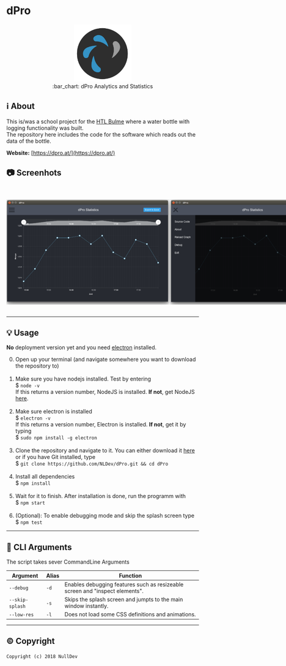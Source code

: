 # dPro

<p align="center">
<img height="150" width="auto" src="https://raw.githubusercontent.com/NLDev/dPro/master/src/icon/icon-full.png?token=AV312Hdrdi2twe6SESK1pT6HbRLxgRBXks5aa8_UwA%3D%3D" /><br>
:bar_chart: dPro Analytics and Statistics
</p>

## :information_source: About

This is/was a school project for the [HTL Bulme](http://bulme.at) where a water bottle with logging functionality was built. <br>
The repository here includes the code for the software which reads out the data of the bottle. 

**Website:** [https://dpro.at/](https://dpro.at/)

## :camera: Screenhots 

<p align="center">
<br>
<div style="display:flex;">
<img height="275" width="auto" src="https://raw.githubusercontent.com/NLDev/dPro/master/demo/screen1.png" />
<img height="275" width="auto" src="https://raw.githubusercontent.com/NLDev/dPro/master/demo/screen2.png" />
</div>
<br>
</p>

<hr>

## :bulb: Usage

**No** deployment version yet and you need [electron](https://electronjs.org/) installed. <br>

0. Open up your terminal (and navigate somewhere you want to download the repository to) <br><br>
1. Make sure you have nodejs installed. Test by  entering <br>
$ `node -v` <br>
If this returns a version number, NodeJS is installed. **If not**, get NodeJS [here](https://nodejs.org/en/download/package-manager/)</a>. <br><br>
2. Make sure electron is installed <br>
$ `electron -v` <br>
If this returns a version number, Electron is installed. **If not**, get it by typing <br>
$ `sudo npm install -g electron` <br><br>
3. Clone the repository and navigate to it. You can either download it [here](https://github.com/NLDev/dPro/archive/master.zip) or if you have Git installed, type <br>
$ `git clone https://github.com/NLDev/dPro.git && cd dPro` <br><br>
4. Install all dependencies <br>
$ `npm install` <br><br>
5. Wait for it to finish. After installation is done, run the programm with <br>
$ `npm start` <br><br>
6. (Optional): To enable debugging mode and skip the splash screen type <br>
$ `npm test` <br>

<hr>

## :wrench: CLI Arguments

The script takes sever CommandLine Arguments

| Argument | Alias | Function |
| -------- | ----- | -------- |
| `--debug` | `-d` | Enables debugging features such as resizeable screen and "inspect elements". |
| `--skip-splash` | `-s` | Skips the splash screen and jumpts to the main window instantly. |
| `--low-res` | `-l` | Does not load some CSS definitions and animations. |

<hr>

## :copyright: Copyright

`Copyright (c) 2018 NullDev`
